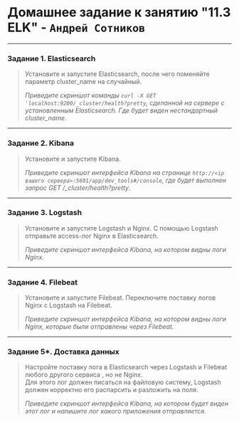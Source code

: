 # Домашнее задание к занятию "11.3 ELK" - `Андрей Сотников`

---

### Задание 1. Elasticsearch

> Установите и запустите Elasticsearch, после чего поменяйте параметр cluster_name на случайный.
>
> *Приведите скриншот команды `curl -X GET 'localhost:9200/_cluster/health?pretty`, сделанной на сервере с установленным Elasticsearch. Где будет виден нестандартный cluster_name*.

---

### Задание 2. Kibana

> Установите и запустите Kibana.
>
> *Приведите скриншот интерфейса Kibana на странице `http://<ip вашего сервера>:5601/app/dev_tools#/console`, где будет выполнен запрос GET /_cluster/health?pretty*.

---

### Задание 3. Logstash

> Установите и запустите Logstash и Nginx. С помощью Logstash отправьте access-лог Nginx в Elasticsearch.
>
> *Приведите скриншот интерфейса Kibana, на котором видны логи Nginx.*

---

### Задание 4. Filebeat

> Установите и запустите Filebeat. Переключите поставку логов Nginx с Logstash на Filebeat.
>
> *Приведите скриншот интерфейса Kibana, на котором видны логи Nginx, которые были отправлены через Filebeat.*

---

### Задание 5*. Доставка данных

> Настройте поставку лога в Elasticsearch через Logstash и Filebeat любого другого сервиса , но не Nginx.  
> Для этого лог должен писаться на файловую систему, Logstash должен корректно его распарсить и разложить на поля.
>
> *Приведите скриншот интерфейса Kibana, на котором будет виден этот лог и напишите лог какого приложения отправляется.*
